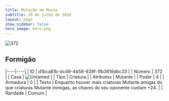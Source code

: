 ```yaml
---
title: Mutação em Massa
subtitle: 10 de julho de 2020
layout: page
show_sidebar: false
hero_image: hero.png
---
```


![372](https://cdn.keyforgegame.com/media/card_front/pt/479_372_RFRFQ3J846JX_pt.png)

## Formigão

|----|----|
| ID | d1bca81b-dc49-4b58-839f-1fb3618dbc33 |
| Número | 372 |
| Casa | ![Untamed](https://archonarcana.com/images/thumb/b/bd/Untamed.png/22px-Untamed.png "Indomados") |
| Tipo | Criatura |
| Atributos | Mutante |
| Poder | 4 |
| Armadura | 0 |
| Texto | Enquanto houver mais criaturas Mutante amigas do que criaturas Mutante inimigas, as chaves do seu oponente custam +2A. |
| Raridade | Comum |
